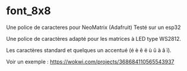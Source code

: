 # font_8x8
Une police de caracteres pour NeoMatrix (Adafruit)
Testé sur un esp32

Une police de caractères adapté pour les matrices à LED type WS2812.

Les caractères standard et quelques un accentué (é è ê ë ù û à â ï).

Voir un exemple :
https://wokwi.com/projects/368684110565543937
